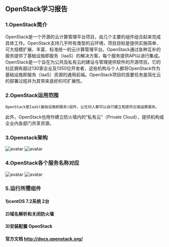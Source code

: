 
## OpenStack学习报告
### 1.OpenStack简介
OpenStack是一个开源的云计算管理平台项目，由几个主要的组件组合起来完成具体工作。OpenStack支持几乎所有类型的云环境，项目目标是提供实施简单、可大规模扩展、丰富、标准统一的云计算管理平台。OpenStack通过各种互补的服务提供了基础设施即服务（IaaS）的解决方案，每个服务提供API以进行集成。
OpenStack是一个旨在为公共及私有云的建设与管理提供软件的开源项目。它的社区拥有超过130家企业及1350位开发者，这些机构与个人都将OpenStack作为基础设施即服务（IaaS）资源的通用前端。OpenStack项目的首要任务是简化云的部署过程并为其带来良好的可扩展性。
### 2.OpenStack运用范围
    OpenStack是IaaS(基础设施即服务)组件，让任何人都可以自行建立和提供云端运算服务。
此外，OpenStack也用作建立防火墙内的“私有云”（Private Cloud），提供机构或企业内各部门共享资源。

### 3.Openstack架构
![avatar](https://images2015.cnblogs.com/blog/907596/201608/907596-20160826095952507-1649071272.png)
![avatar](https://images2015.cnblogs.com/blog/907596/201608/907596-20160826100016851-888912023.png)
 
### 4.OpenStack各个服务名称对应
![avatar](https://images2015.cnblogs.com/blog/907596/201608/907596-20160826100103179-894439631.png)
![avatar](https://images2015.cnblogs.com/blog/907596/201608/907596-20160826100118507-1580173894.png)
### 5.运行所需组件
#### 1)centOS 7.2系统 2台
#### 2)域名解析和关闭防火墙
#### 3)安装配置 OpenStack
#### 官方文档 http://docs.openstack.org/
 
